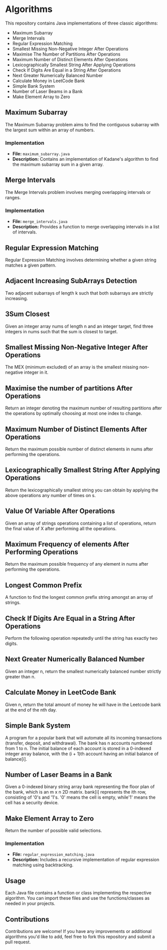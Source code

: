 # Algorithms

This repository contains Java implementations of three classic algorithms:

- Maximum Subarray
- Merge Intervals
- Regular Expression Matching
- Smallest Missing Non-Negative Integer After Operations
- Maximise The Number of Partitions After Operations
- Maximum Number of Distinct Elements After Operations
- Lexicographically Smallest String After Applying Operations
- Check If Digits Are Equal in a String After Operations
- Next Greater Numerically Balanced Number
- Calculate Money in LeetCode Bank
- Simple Bank System
- Number of Laser Beams in a Bank
- Make Element Array to Zero
  

## Maximum Subarray

The Maximum Subarray problem aims to find the contiguous subarray with the largest sum within an array of numbers.

### Implementation

- **File:** `maximum_subarray.java`
- **Description:** Contains an implementation of Kadane's algorithm to find the maximum subarray sum in a given array.

## Merge Intervals

The Merge Intervals problem involves merging overlapping intervals or ranges.

### Implementation

- **File:** `merge_intervals.java`
- **Description:** Provides a function to merge overlapping intervals in a list of intervals.

## Regular Expression Matching

Regular Expression Matching involves determining whether a given string matches a given pattern.

## Adjacent Increasing SubArrays Detection

 Two adjacent subarrays of length k such that both subarrays are strictly increasing. 

 ## 3Sum Closest

 Given an integer array nums of length n and an integer target, find three integers in nums such that the sum is closest to target.

 ## Smallest Missing Non-Negative Integer After Operations
 The MEX (minimum excluded) of an array is the smallest missing non-negative integer in it.

 ## Maximise the number of partitions After Operations
 Return an integer denoting the maximum number of resulting partitions after the operations by optimally choosing at most one index to change.

 ## Maximum Number of Distinct Elements After Operations
Return the maximum possible number of distinct elements in nums after performing the operations.

## Lexicographically Smallest String After Applying Operations
Return the lexicographically smallest string you can obtain by applying the above operations any number of times on s.

## Value Of Variable After Operations
Given an array of strings operations containing a list of operations, return the final value of X after performing all the operations.

## Maximum Frequency of elements After Performing Operations
Return the maximum possible frequency of any element in nums after performing the operations.

## Longest Common Prefix
 A function to find the longest common prefix string amongst an array of strings.

 ## Check If Digits Are Equal in a String After Operations
 Perform the following operation repeatedly until the string has exactly two digits.

 ## Next Greater Numerically Balanced Number
 Given an integer n, return the smallest numerically balanced number strictly greater than n.

 ## Calculate Money in LeetCode Bank
 Given n, return the total amount of money he will have in the Leetcode bank at the end of the nth day.

 ## Simple Bank System
 A program for a popular bank that will automate all its incoming transactions (transfer, deposit, and withdrawal). The bank has n accounts numbered from 1 to n. The initial balance of each account is stored in a 0-indexed integer array balance, with the (i + 1)th account having an initial balance of balance[i].

 ## Number of Laser Beams in a Bank
 Given a 0-indexed binary string array bank representing the floor plan of the bank, which is an m x n 2D matrix. bank[i] represents the ith row, consisting of '0's and '1's. '0' means the cell is empty, while'1' means the cell has a security device.

 ## Make Element Array to Zero
 Return the number of possible valid selections.

### Implementation

- **File:** `regular_expression_matching.java`
- **Description:** Includes a recursive implementation of regular expression matching using backtracking.

## Usage

Each Java file contains a function or class implementing the respective algorithm. You can import these files and use the functions/classes as needed in your projects.

## Contributions

Contributions are welcome! If you have any improvements or additional algorithms you'd like to add, feel free to fork this repository and submit a pull request.

